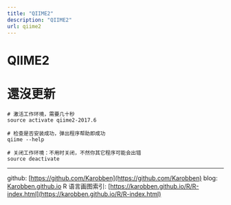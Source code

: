 ```yaml
---
title: "QIIME2"
description: "QIIME2"
url: qiime2
---
```


# QIIME2

# 還沒更新
```
# 激活工作环境，需要几十秒
source activate qiime2-2017.6

# 检查是否安装成功，弹出程序帮助即成功
qiime --help

# 关闭工作环境：不用时关闭，不然你其它程序可能会出错
source deactivate
```

---
github: [https://github.com/Karobben](https://github.com/Karobben)
blog: [Karobben.github.io](http://Karobben.github.io)
R 语言画图索引: [https://karobben.github.io/R/R-index.html](https://karobben.github.io/R/R-index.html)
